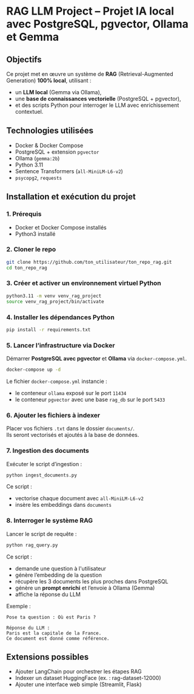 # RAG LLM Project – Projet IA local avec PostgreSQL, pgvector, Ollama et Gemma

## Objectifs

Ce projet met en œuvre un système de **RAG** (Retrieval-Augmented Generation) **100% local**, utilisant :
- un **LLM local** (Gemma via Ollama),
- une **base de connaissances vectorielle** (PostgreSQL + pgvector),
- et des scripts Python pour interroger le LLM avec enrichissement contextuel.

## Technologies utilisées

- Docker & Docker Compose
- PostgreSQL + extension `pgvector`
- Ollama (`gemma:2b`)
- Python 3.11
- Sentence Transformers (`all-MiniLM-L6-v2`)
- `psycopg2`, `requests`

## Installation et exécution du projet

### 1. Prérequis

- Docker et Docker Compose installés  
- Python3 installé

### 2. Cloner le repo

```bash
git clone https://github.com/ton_utilisateur/ton_repo_rag.git
cd ton_repo_rag
```

### 3. Créer et activer un environnement virtuel Python

```bash
python3.11 -m venv venv_rag_project
source venv_rag_project/bin/activate
```

### 4. Installer les dépendances Python

```bash
pip install -r requirements.txt
```

### 5. Lancer l’infrastructure via Docker

Démarrer **PostgreSQL avec pgvector** et **Ollama** via `docker-compose.yml`.

```bash
docker-compose up -d
```

Le fichier `docker-compose.yml` instancie :
- le conteneur `ollama` exposé sur le port `11434`
- le conteneur `pgvector` avec une base `rag_db` sur le port `5433`

### 6. Ajouter les fichiers à indexer

Placer vos fichiers `.txt` dans le dossier `documents/`.  
Ils seront vectorisés et ajoutés à la base de données.

### 7. Ingestion des documents

Exécuter le script d’ingestion :

```bash
python ingest_documents.py
```

Ce script :
- vectorise chaque document avec `all-MiniLM-L6-v2`
- insère les embeddings dans `documents`

### 8. Interroger le système RAG

Lancer le script de requête :

```bash
python rag_query.py
```

Ce script :
- demande une question à l'utilisateur
- génère l’embedding de la question
- récupère les 3 documents les plus proches dans PostgreSQL
- génère un **prompt enrichi** et l’envoie à Ollama (Gemma)
- affiche la réponse du LLM

Exemple :
```
Pose ta question : Où est Paris ?

Réponse du LLM :
Paris est la capitale de la France. 
Ce document est donné comme référence.
```

## Extensions possibles

- Ajouter LangChain pour orchestrer les étapes RAG
- Indexer un dataset HuggingFace (ex. : rag-dataset-12000)
- Ajouter une interface web simple (Streamlit, Flask)
